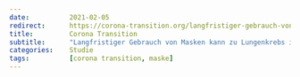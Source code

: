 ```yaml
---
date:          2021-02-05
redirect:      https://corona-transition.org/langfristiger-gebrauch-von-masken-kann-zu-lungenkrebs-im-fortgeschrittenen
title:         Corona Transition
subtitle:      "Langfristiger Gebrauch von Masken kann zu Lungenkrebs im fortgeschrittenen Stadium beitragen, sagt eine Studie"
categories:    Studie
tags:          [corona transition, maske]
---
```

